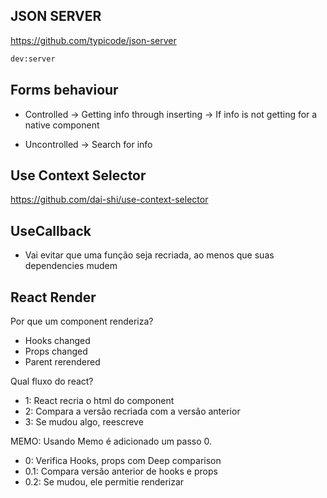 ## JSON SERVER
https://github.com/typicode/json-server

```bash
dev:server
```

## Forms behaviour

* Controlled
-> Getting info through inserting
-> If info is not getting for a native component

* Uncontrolled
-> Search for info

## Use Context Selector
https://github.com/dai-shi/use-context-selector


## UseCallback
- Vai evitar que uma função seja recriada, ao menos que suas dependencies mudem

## React Render
Por que um component renderiza?
- Hooks changed
- Props changed
- Parent rerendered

Qual fluxo do react?
- 1: React recria o html do component
- 2: Compara a versão recriada com a versão anterior
- 3: Se mudou algo, reescreve

MEMO:
Usando Memo é adicionado um passo 0.
- 0: Verifica Hooks, props com Deep comparison
- 0.1: Compara versão anterior de hooks e props
- 0.2: Se mudou, ele permitie renderizar

